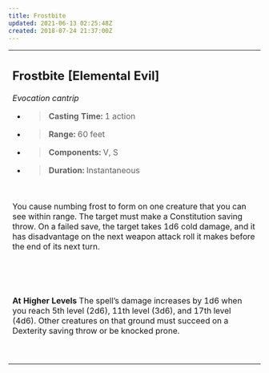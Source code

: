 ```yaml
---
title: Frostbite
updated: 2021-06-13 02:25:48Z
created: 2018-07-24 21:37:00Z
---
```


<table><tbody><tr class="odd"><td><h2 id="frostbite-elemental-evil"><strong>Frostbite</strong> [Elemental Evil]</h2><p><em>Evocation cantrip</em></p><ul><li><blockquote><p><strong>Casting Time:</strong> 1 action</p></blockquote></li><li><blockquote><p><strong>Range:</strong> 60 feet</p></blockquote></li><li><blockquote><p><strong>Components:</strong> V, S</p></blockquote></li><li><blockquote><p><strong>Duration:</strong> Instantaneous</p></blockquote></li></ul><p> </p><p>You cause numbing frost to form on one creature that you can see within range. The target must make a Constitution saving throw. On a failed save, the target takes 1d6 cold damage, and it has disadvantage on the next weapon attack roll it makes before the end of its next turn.</p><p> </p><p> </p><p><strong>At Higher Levels</strong> The spell’s damage increases by 1d6 when you reach 5th level (2d6), 11th level (3d6), and 17th level (4d6). Other creatures on that ground must succeed on a Dexterity saving throw or be knocked prone.</p><p> </p></td></tr></tbody></table>